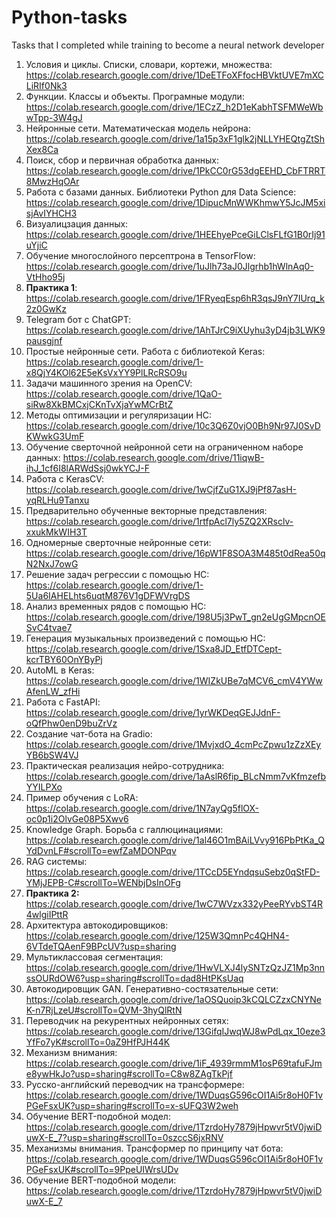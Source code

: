 # Python-tasks
Tasks that I completed while training to become a neural network developer
1. Условия и циклы. Списки, словари, кортежи, множества: https://colab.research.google.com/drive/1DeETFoXFfocHBVktUVE7mXCLiRIf0Nk3
2. Функции. Классы и объекты. Програмные модули: https://colab.research.google.com/drive/1ECzZ_h2D1eKabhTSFMWeWbwTpp-3W4gJ
3. Нейронные сети. Математическая модель нейрона: https://colab.research.google.com/drive/1a15p3xF1glk2jNLLYHEQtgZtShXex8Ca
4. Поиск, сбор и первичная обработка данных: https://colab.research.google.com/drive/1PkCC0rG53dgEEHD_CbFTRRT8MwzHqOAr
5. Работа с базами данных. Библиотеки Python для Data Science: https://colab.research.google.com/drive/1DipucMnWWKhmwY5JcJM5xisjAvIYHCH3
6. Визуалицзация данных: https://colab.research.google.com/drive/1HEEhyePceGiLClsFLfG1B0rIj91uYjiC
7. Обучение многослойного персептрона в TensorFlow: https://colab.research.google.com/drive/1uJlh73aJ0Jlgrhb1hWlnAq0-VtHho95j
8. **Практика 1**: https://colab.research.google.com/drive/1FRyeqEsp6hR3qsJ9nY7IUrq_k2z0GwKz
9. Telegram бот c ChatGPT: https://colab.research.google.com/drive/1AhTJrC9iXUyhu3yD4jb3LWK9pausgjnf
10. Простые нейронные сети. Работа с библиотекой Keras: https://colab.research.google.com/drive/1-x8QjY4KOl62E5eKsVxYY9PlLRcRSO9u
11. Задачи машинного зрения на OpenCV: https://colab.research.google.com/drive/1QaO-siRw8XkBMCxjCKnTvXjaYwMCrBtZ
12. Методы оптимизации и регуляризации НС: https://colab.research.google.com/drive/10c3Q6Z0vjO0Bh9Nr97J0SvDKWwkG3UmF
13. Обучение сверточной нейронной сети на ограниченном наборе данных: https://colab.research.google.com/drive/11iqwB-ihJ_1cf6I8lARWdSsj0wkYCJ-F
14. Работа с KerasCV: https://colab.research.google.com/drive/1wCjfZuG1XJ9jPf87asH-yqRLHu9Tanxu
15. Предварительно обученные векторные представления: https://colab.research.google.com/drive/1rtfpAcl7ly5ZQ2XRsclv-xxukMkWIH3T
16. Одномерные сверточные нейронные сети: https://colab.research.google.com/drive/16pW1F8SOA3M485t0dRea50qN2NxJ7owG
17. Решение задач регрессии с помощью НС: https://colab.research.google.com/drive/1-5Ua6IAHELhts6uqtM876V1gDFWVrgDS
18. Анализ временных рядов с помощью НС: https://colab.research.google.com/drive/198U5j3PwT_gn2eUgGMpcnOESvC4tvae7
19. Генерация музыкальных произведений с помощью НС: https://colab.research.google.com/drive/1Sxa8JD_EtfDTCept-kcrTBY60OnYByPj
20. AutoML в Keras: https://colab.research.google.com/drive/1WIZkUBe7qMCV6_cmV4YWwAfenLW_zfHi
21. Работа с FastAPI: https://colab.research.google.com/drive/1yrWKDeqGEJJdnF-oQfPhw0enD9buZrVz
22. Создание чат-бота на Gradio: https://colab.research.google.com/drive/1MvjxdO_4cmPcZpwu1zZzXEyYB6bSW4VJ
23. Практическая реализация нейро-сотрудника: https://colab.research.google.com/drive/1aAslR6fip_BLcNmm7vKfmzefbYYILPXo
24. Пример обучения с LoRA: https://colab.research.google.com/drive/1N7ayQg5flOX-oc0p1i2OlvGe08P5Xwv6
25. Knowledge Graph. Борьба с галлюцинациями: https://colab.research.google.com/drive/1al46O1mBAiLVvy916PbPtKa_QYdDvnLF#scrollTo=ewfZaMDONPqv
26. RAG системы: https://colab.research.google.com/drive/1TCcD5EYndqsuSebz0qStFD-YMjJEPB-C#scrollTo=WENbjDsInOFg
27. **Практика 2:** https://colab.research.google.com/drive/1wC7WVzx332yPeeRYvbST4R4wlgiIPttR
28. Архитектура автокодировщиков: https://colab.research.google.com/drive/125W3QmnPc4QHN4-6VTdeTQAenF9BPcUV?usp=sharing
29. Мультиклассовая сегментация: https://colab.research.google.com/drive/1HwVLXJ4lySNTzQzJZ1Mp3nnssOURdOW6?usp=sharing#scrollTo=dad8HtPKsUaq
30. Автокодировщик GAN. Генеративно-состязательные сети: https://colab.research.google.com/drive/1aOSQuoip3kCQLCZzxCNYNeK-n7RjLzeU#scrollTo=QVM-3hyQlRtN
31. Переводчик на рекурентных нейронных сетях: https://colab.research.google.com/drive/13GifqIJwqWJ8wPdLqx_10eze3YfFo7yK#scrollTo=0aZ9HfPJH44K
32. Механизм внимания: https://colab.research.google.com/drive/1iF_4939rmmM1osP69tafuFJme8ywHkJo?usp=sharing#scrollTo=C8w8ZAgTkPjf
33. Русско-английский переводчик на трансформере: https://colab.research.google.com/drive/1WDuqsG596cOI1Ai5r8oH0F1vPGeFsxUK?usp=sharing#scrollTo=x-sUFQ3W2weh
34. Обучение BERT-подобной модел: https://colab.research.google.com/drive/1TzrdoHy7879jHpwvr5tV0jwiDuwX-E_7?usp=sharing#scrollTo=0szccS6jxRNV
35. Механизмы внимания. Трансформер по принципу чат бота: https://colab.research.google.com/drive/1WDuqsG596cOI1Ai5r8oH0F1vPGeFsxUK#scrollTo=9PpeUIWrsUDv
36. Обучение BERT-подобной модели: https://colab.research.google.com/drive/1TzrdoHy7879jHpwvr5tV0jwiDuwX-E_7
    
